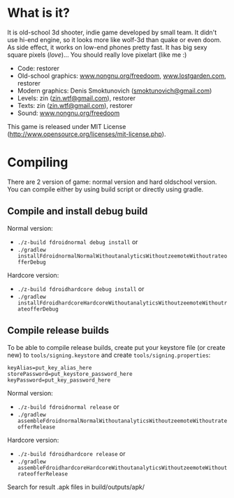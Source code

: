 # What is it?

It is old-school 3d shooter, indie game developed by small team.
It didn't use hi-end engine, so it looks more like wolf-3d than quake or even doom.
As side effect, it works on low-end phones pretty fast.
It has big sexy square pixels (*love*)... You should really love pixelart (like me :)

  - Code: restorer
  - Old-school graphics: www.nongnu.org/freedoom, www.lostgarden.com, restorer
  - Modern graphics: Denis Smoktunovich (smoktunovich@gmail.com)
  - Levels: zin (zin.wtf@gmail.com), restorer
  - Texts: zin (zin.wtf@gmail.com), restorer
  - Sound: www.nongnu.org/freedoom

This game is released under MIT License (http://www.opensource.org/licenses/mit-license.php).

# Compiling

There are 2 version of game: normal version and hard oldschool version.
You can compile either by using build script or directly using gradle.

## Compile and install debug build

Normal version:

  - `./z-build fdroidnormal debug install` or
  - `./gradlew installFdroidnormalNormalWithoutanalyticsWithoutzeemoteWithoutrateofferDebug`

Hardcore version:

  - `./z-build fdroidhardcore debug install` or
  - `./gradlew installFdroidhardcoreHardcoreWithoutanalyticsWithoutzeemoteWithoutrateofferDebug`

## Compile release builds

To be able to compile release builds, create put your keystore file (or create new) to `tools/signing.keystore` and create `tools/signing.properties`:

```
keyAlias=put_key_alias_here
storePassword=put_keystore_password_here
keyPassword=put_key_password_here
```

Normal version:

  - `./z-build fdroidnormal release` or
  - `./gradlew assembleFdroidnormalNormalWithoutanalyticsWithoutzeemoteWithoutrateofferRelease`

Hardcore version:

  - `./z-build fdroidhardcore release` or
  - `./gradlew assembleFdroidhardcoreHardcoreWithoutanalyticsWithoutzeemoteWithoutrateofferRelease`

Search for result .apk files in build/outputs/apk/
